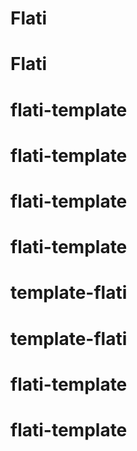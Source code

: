 # Flati
# Flati
# flati-template
# flati-template
# flati-template
# flati-template
# template-flati
# template-flati
# flati-template
# flati-template
